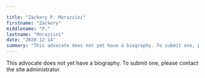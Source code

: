 ```yaml
---

title: "Zackery P. Morazzini"
firstname: "Zackery"
middlename: "P."
lastname: "Morazzini"
date: "2020-12-14"
summary: "This advocate does not yet have a biography. To submit one, please contact the site administrator."
---
```

This advocate does not yet have a biography. To submit one, please contact the site administrator.


